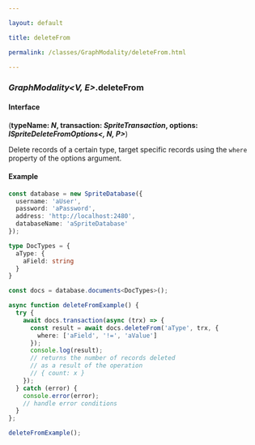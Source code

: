 ```yaml
---

layout: default

title: deleteFrom

permalink: /classes/GraphModality/deleteFrom.html

---
```


### _GraphModality&lt;V, E&gt;_.deleteFrom

#### Interface

(**typeName: *N*, transaction: *SpriteTransaction*, options: *ISpriteDeleteFromOptions&lt;, N, P&gt;***)

Delete records of a certain type, target specific records
using the `where` property of the options argument.

#### Example

```ts
const database = new SpriteDatabase({
  username: 'aUser',
  password: 'aPassword',
  address: 'http://localhost:2480',
  databaseName: 'aSpriteDatabase'
});

type DocTypes = {
  aType: {
    aField: string
  }
}

const docs = database.documents<DocTypes>();

async function deleteFromExample() {
  try {
    await docs.transaction(async (trx) => {
      const result = await docs.deleteFrom('aType', trx, {
        where: ['aField', '!=', 'aValue']
      });
      console.log(result);
      // returns the number of records deleted
      // as a result of the operation
      // { count: x }
    });
  } catch (error) {
    console.error(error);
    // handle error conditions
  }
};

deleteFromExample();
```


